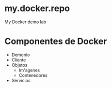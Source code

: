 # my.docker.repo
My Docker demo lab 

# Componentes de Docker

* Demonio
* Cliente
* Objetos
  * Im'agenes 
  * Contenedores
* Servicios
